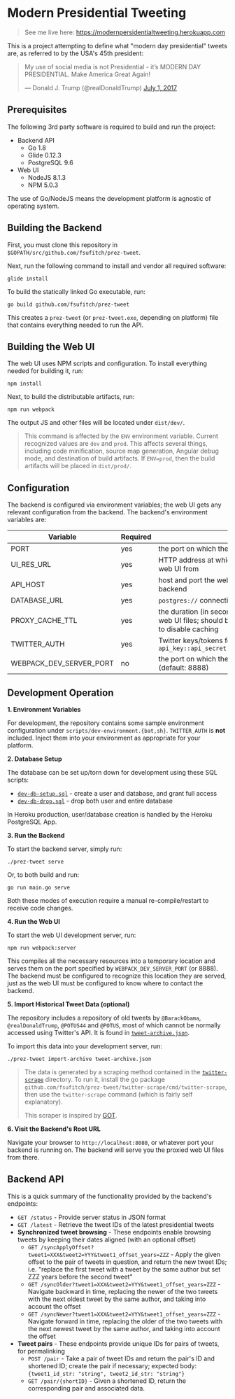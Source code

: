 Modern Presidential Tweeting
============================

> See me live here: https://modernpersidentialtweeting.herokuapp.com

This is a project attempting to define what "modern day presidential" tweets
are, as referred to by the USA's 45th president:

<blockquote class="twitter-tweet" data-lang="en"><p lang="en" dir="ltr">My use of social media is not Presidential - it’s MODERN DAY PRESIDENTIAL. Make America Great Again!</p>&mdash; Donald J. Trump (@realDonaldTrump) <a href="https://twitter.com/realDonaldTrump/status/881281755017355264">July 1, 2017</a></blockquote>

Prerequisites
-------------

The following 3rd party software is required to build and run the project:

- Backend API
  - Go 1.8
  - Glide 0.12.3
  - PostgreSQL 9.6
- Web UI
  - NodeJS 8.1.3
  - NPM 5.0.3

The use of Go/NodeJS means the development platform is agnostic of operating
system.

Building the Backend
--------------------

First, you must clone this repository in `$GOPATH/src/github.com/fsufitch/prez-tweet`.

Next, run the following command to install and vendor all required software:

    glide install

To build the statically linked Go executable, run:

    go build github.com/fsufitch/prez-tweet

This creates a `prez-tweet` (or `prez-tweet.exe`, depending on platform) file
that contains everything needed to run the API.

Building the Web UI
-------------------

The web UI uses NPM scripts and configuration. To install everything needed for
building it, run:

    npm install

Next, to build the distributable artifacts, run:

    npm run webpack

The output JS and other files will be located under `dist/dev/`.

> This command is affected by the `ENV` environment variable. Current recognized
  values are `dev` and `prod`. This affects several things, including code
  minification, source map generation, Angular debug mode, and destination of
  build artifacts. If `ENV=prod`, then the build artifacts will be placed in
  `dist/prod/`.

Configuration
-------------

The backend is configured via environment variables; the web UI gets any
relevant configuration from the backend. The backend's environment variables are:

| Variable         | Required    | Description  |
| ---------------- |-------------| ------------ |
| PORT             | yes         | the port on which the backend should run |
| UI_RES_URL       | yes         | HTTP address at which the backend should mirror the web UI from |
| API_HOST         | yes         | host and port the web UI should use to contact the backend |
| DATABASE_URL     | yes         | `postgres://` connection string for the application DB |
| PROXY_CACHE_TTL  | yes         | the duration (in seconds) that the backend should cache web UI files; should be 0 when doing web UI development to disable caching |
| TWITTER_AUTH     | yes         | Twitter keys/tokens for OAuth authorization, formatted as: `api_key::api_secret::access_token::access_token_secret` |
| WEBPACK_DEV_SERVER_PORT | no   | the port on which the Webpack dev server should run (default: 8888) |

Development Operation
---------------------

**1. Environment Variables**

For development, the repository contains some sample environment configuration
under `scripts/dev-environment.{bat,sh}`. `TWITTER_AUTH` is **not** included.
Inject them into your environment as appropriate for your platform.

**2. Database Setup**

The database can be set up/torn down for development using these SQL scripts:

- [`dev-db-setup.sql`](scripts/dev-db-setup.sql) - create a user and database, and grant full access
- [`dev-db-drop.sql`](scripts/dev-db-drop.sql) - drop both user and entire database

In Heroku production, user/database creation is handled by the Heroku PostgreSQL App.

**3. Run the Backend**

To start the backend server, simply run:

    ./prez-tweet serve

Or, to both build and run:

    go run main.go serve

Both these modes of execution require a manual re-compile/restart to receive
code changes.

**4. Run the Web UI**

To start the web UI development server, run:

    npm run webpack:server

This compiles all the necessary resources into a temporary location and serves
them on the port specified by `WEBPACK_DEV_SERVER_PORT` (or 8888). The backend
must be configured to recognize this location they are served, just as the
web UI must be configured to know where to contact the backend.

**5. Import Historical Tweet Data (optional)**

The repository includes a repository of old tweets by `@BarackObama`,
`@realDonaldTrump`, `@POTUS44` and `@POTUS`, most of which cannot be normally
accessed using Twitter's API. It is found in [`tweet-archive.json`](tweeet-archive.json).

To import this data into your development server, run:

    ./prez-tweet import-archive tweet-archive.json

> The data is generated by a scraping method contained in the
> [`twitter-scrape`]('twitter-scrape/') directory. To run it, install the go
> package `github.com/fsufitch/prez-tweet/twitter-scrape/cmd/twitter-scrape`, then
> use the `twitter-scrape` command (which is fairly self explanatory).
>
> This scraper is inspired by [GOT](https://github.com/Jefferson-Henrique/GetOldTweets-python).

**6. Visit the Backend's Root URL**

Navigate your browser to `http://localhost:8080`, or whatever port your backend is running on.
The backend will serve you the proxied web UI files from there.

Backend API
-----------

This is a quick summary of the functionality provided by the backend's endpoints:

- `GET /status` - Provide server status in JSON format
- `GET /latest` - Retrieve the tweet IDs of the latest presidential tweets
- **Synchronized tweet browsing** - These endpoints enable browsing tweets by keeping
  their dates aligned (with an optional offset)
  - `GET /syncApplyOffset?tweet1=XXX&tweet2=YYY&tweet1_offset_years=ZZZ` - Apply
    the given offset to the pair of tweets in question, and return the new tweet IDs;
    i.e. "replace the first tweet with a tweet by the same author but set
    ZZZ years before the second tweet"
  - `GET /syncOlder?tweet1=XXX&tweet2=YYY&tweet1_offset_years=ZZZ` - Navigate backward
    in time, replacing the newer of the two tweets with the next oldest tweet by the
    same author, and taking into account the offset
  - `GET /syncNewer?tweet1=XXX&tweet2=YYY&tweet1_offset_years=ZZZ` - Navigate forward
    in time, replacing the older of the two tweets with the next newest tweet by the
    same author, and taking into account the offset
- **Tweet pairs** - These endpoints provide unique IDs for pairs of tweets, for permalinking
  - `POST /pair` - Take a pair of tweet IDs and return the pair's ID and shortened ID;
    create the pair if necessary; expected body: `{tweet1_id_str: "string", tweet2_id_str: "string"}`
  - `GET /pair/{shortID}` - Given a shortened ID, return the corresponding pair and
    associated data.

